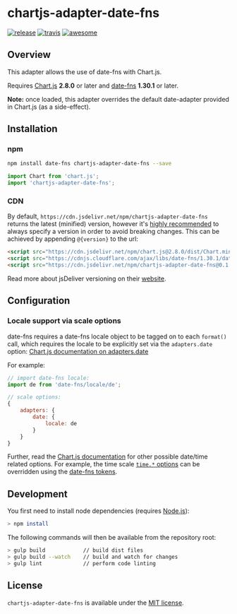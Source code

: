 # chartjs-adapter-date-fns

[![release](https://img.shields.io/github/release/chartjs/chartjs-adapter-date-fns.svg?style=flat-square)](https://github.com/chartjs/chartjs-adapter-date-fns/releases/latest) [![travis](https://img.shields.io/travis/chartjs/chartjs-adapter-date-fns.svg?style=flat-square&maxAge=60)](https://travis-ci.org/chartjs/chartjs-adapter-date-fns) [![awesome](https://awesome.re/badge-flat2.svg)](https://github.com/chartjs/awesome)

## Overview

This adapter allows the use of date-fns with Chart.js.

Requires [Chart.js](https://github.com/chartjs/Chart.js/releases) **2.8.0** or later and [date-fns](https://date-fns.org/) **1.30.1** or later.

**Note:** once loaded, this adapter overrides the default date-adapter provided in Chart.js (as a side-effect).

## Installation

### npm

```bash
npm install date-fns chartjs-adapter-date-fns --save
```

```javascript
import Chart from 'chart.js';
import 'chartjs-adapter-date-fns';
```

### CDN

By default, `https://cdn.jsdelivr.net/npm/chartjs-adapter-date-fns` returns the latest (minified) version, however it's [highly recommended](https://www.jsdelivr.com/features) to always specify a version in order to avoid breaking changes. This can be achieved by appending `@{version}` to the url:

```html
<script src="https://cdn.jsdelivr.net/npm/chart.js@2.8.0/dist/Chart.min.js"></script>
<script src="https://cdnjs.cloudflare.com/ajax/libs/date-fns/1.30.1/date_fns.min.js"></script>
<script src="https://cdn.jsdelivr.net/npm/chartjs-adapter-date-fns@0.1.2"></script>
```

Read more about jsDeliver versioning on their [website](http://www.jsdelivr.com/).

## Configuration

### Locale support via scale options

date-fns requires a date-fns locale object to be tagged on to each `format()` call, which requires the locale to be explicitly set via the `adapters.date` option: [Chart.js documentation on adapters.date](https://www.chartjs.org/docs/latest/axes/cartesian/time.html?h=adapter)

For example:

```javascript
// import date-fns locale:
import de from 'date-fns/locale/de';

// scale options:
{
    adapters: {
        date: {
            locale: de
        }
    }
}
```

Further, read the [Chart.js documentation](https://www.chartjs.org/docs/latest) for other possible date/time related options. For example, the time scale [`time.*` options](https://www.chartjs.org/docs/latest/axes/cartesian/time.html#configuration-options) can be overridden using the [date-fns tokens](https://date-fns.org/v1.30.1/docs/format).

## Development

You first need to install node dependencies (requires [Node.js](https://nodejs.org/)):

```bash
> npm install
```

The following commands will then be available from the repository root:

```bash
> gulp build            // build dist files
> gulp build --watch    // build and watch for changes
> gulp lint             // perform code linting
```

## License

`chartjs-adapter-date-fns` is available under the [MIT license](LICENSE.md).
